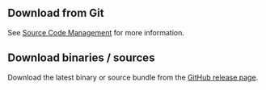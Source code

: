 <head>
  <title>Download</title>
</head>

## Download from Git

See [Source Code Management](source-repository.html) for more information.

## Download binaries / sources

Download the latest binary or source bundle from the [GitHub release page](https://github.com/robtimus/ftp-fs/releases).
